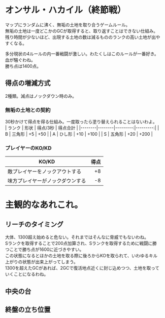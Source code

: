 # オンサル・ハカイル（終節戦）

マップにランダムに沸く、無垢の土地を取り合うゲームルール。  
無垢の土地は一度どこかのGCが取得すると、取り返すことはできない仕組み。  
残り時間が少ないほど、出現する土地の数は減るもののランクの高い土地が出やすくなる。  

多分現状の4ルールの内一番戦闘が激しい。わたくしはこのルールが一番好き。血が騒ぐわね。  
勝ち点は1400点。  

## 得点の増減方式
2種類。減点はノックダウン時のみ。

### 無垢の土地との契約
30秒かけて得点を得る仕組み。一度取ったら塗り替えられることはないわよ。  
| ランク | 形状   | 得点/3秒 | 得点合計 |
|--------|--------|---------:|---------:|
| B      | 三角形 |       +5 |      +50 |
| A      | ひし形 |      +10 |     +100 |
| S      | 五角形 |      +20 |     +200 |

### プレイヤーのKO/KD
| KO/KD                            | 得点 |
|----------------------------------|-----:|
| 敵プレイヤーをノックアウトする   |   +8 |
| 味方プレイヤーがノックダウンする |   -8 |

# 主観的なあれこれ。

## リーチのタイミング
大体、1300超え始めると危ない。それまではそんなに脅威でもないわね。  
Sランクを取得することで200点加算され、Sランクを取得するために戦闘に勝つことで勝ち点が1600に近づきやすい。  
この状態になるとほかの土地を取る際に後ろからKOを取られて、いわゆるキル上がりの状態が出来上がってしまう。  
1300を超えたGCがあれば、2GCで復活地点近くに封じ込めつつ、土地を取っていくことになるわね。  

## 中央の台
## 終盤の立ち位置
